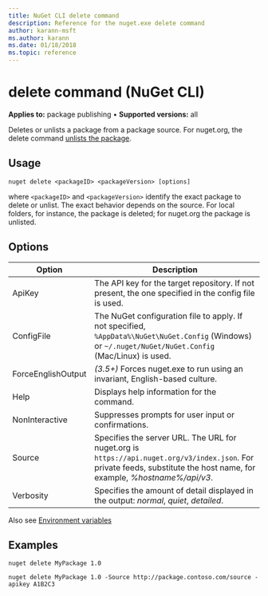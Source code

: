 ```yaml
---
title: NuGet CLI delete command
description: Reference for the nuget.exe delete command
author: karann-msft
ms.author: karann
ms.date: 01/18/2018
ms.topic: reference
---
```


# delete command (NuGet CLI)

**Applies to:** package publishing &bullet; **Supported versions:** all

Deletes or unlists a package from a package source. For nuget.org, the delete command [unlists the package](../../nuget-org/policies/deleting-packages.md).

## Usage

```cli
nuget delete <packageID> <packageVersion> [options]
```

where `<packageID>` and `<packageVersion>` identify the exact package to delete or unlist. The exact behavior depends on the source. For local folders, for instance, the package is deleted; for nuget.org the package is unlisted.

## Options

| Option | Description |
| --- | --- |
| ApiKey | The API key for the target repository. If not present, the one specified in the config file is used. |
| ConfigFile | The NuGet configuration file to apply. If not specified, `%AppData%\NuGet\NuGet.Config` (Windows) or `~/.nuget/NuGet/NuGet.Config` (Mac/Linux) is used.|
| ForceEnglishOutput | *(3.5+)* Forces nuget.exe to run using an invariant, English-based culture. |
| Help | Displays help information for the command. |
| NonInteractive | Suppresses prompts for user input or confirmations. |
| Source | Specifies the server URL. The URL for nuget.org is `https://api.nuget.org/v3/index.json`. For private feeds, substitute the host name, for example, *%hostname%/api/v3*. |
| Verbosity | Specifies the amount of detail displayed in the output: *normal*, *quiet*, *detailed*. |

Also see [Environment variables](cli-ref-environment-variables.md)

## Examples

```cli
nuget delete MyPackage 1.0

nuget delete MyPackage 1.0 -Source http://package.contoso.com/source -apikey A1B2C3
```
